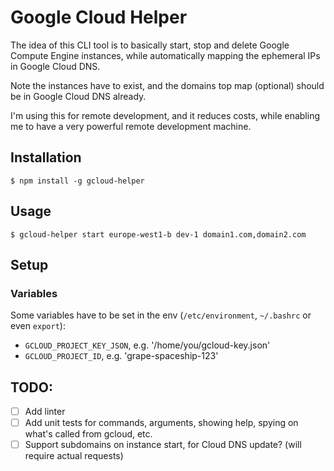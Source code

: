 # Google Cloud Helper

The idea of this CLI tool is to basically start, stop and delete Google Compute Engine instances, while automatically mapping the ephemeral IPs in Google Cloud DNS.

Note the instances have to exist, and the domains top map (optional) should be in Google Cloud DNS already.

I'm using this for remote development, and it reduces costs, while enabling me to have a very powerful remote development machine.

## Installation

`$ npm install -g gcloud-helper`

## Usage

`$ gcloud-helper start europe-west1-b dev-1 domain1.com,domain2.com`

## Setup

### Variables

Some variables have to be set in the env (`/etc/environment`, `~/.bashrc` or even `export`):

- `GCLOUD_PROJECT_KEY_JSON`, e.g. '/home/you/gcloud-key.json'
- `GCLOUD_PROJECT_ID`, e.g. 'grape-spaceship-123'

## TODO:

- [ ] Add linter
- [ ] Add unit tests for commands, arguments, showing help, spying on what's called from gcloud, etc.
- [ ] Support subdomains on instance start, for Cloud DNS update? (will require actual requests)

